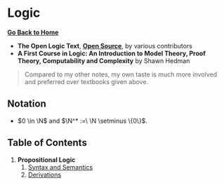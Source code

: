 # Logic

[**Go Back to Home**](../../README.md)

* **The Open Logic Text**, [**Open Source**](https://github.com/OpenLogicProject/OpenLogic), by various contributors
* **A First Course in Logic: An Introduction to Model Theory, Proof Theory, Computability and Complexity** by Shawn Hedman

> Compared to my other notes, my own taste is much more involved and preferred over textbooks given above.

## Notation

* $0 \in \N$ and $\N^* :=\ \N \setminus \{0\}$.

## Table of Contents

1. **Propositional Logic**
    1. [Syntax and Semantics](./propositional-logic/01-syntax-and-semantics.md)
    2. [Derivations](./propositional-logic/02-derivations.md)
